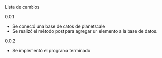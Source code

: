 Lista de cambios 

0.0.1
- Se conectó una base de datos de planetscale
- Se realizó el método post para agregar un elemento a la base de datos.

0.0.2
- Se implementó el programa terminado